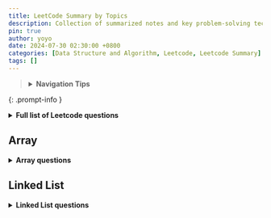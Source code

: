 ```yaml
---
title: LeetCode Summary by Topics
description: Collection of summarized notes and key problem-solving techniques for various LeetCode topics. 
pin: true
author: yoyo
date: 2024-07-30 02:30:00 +0800
categories: [Data Structure and Algorithm, Leetcode, Leetcode Summary]
tags: []
---
```


> <details>
>  <summary><strong>Navigation Tips</strong></summary>
>  <ul>
>    <li>Use the <strong>search feature</strong> in your browser (Ctrl + F or Command + F) to quickly find specific days or topics.> > </li>
>    <li>Bookmark this page for easy access in the future.</li>
>  </ul>
> </details>
{: .prompt-info }

<details>
  <summary><strong>Full list of Leetcode questions</strong></summary>

  <table>
    <thead>
      <tr>
        <th>Topic</th>
        <th>Link to the problem sets</th>
        <th>Related Notes</th>
      </tr>
    </thead>
    <tbody>
      <tr>
        <td><strong><a href="#array">Array</a></strong></td>
        <td>
          <a href="https://yuyulyu.github.io/posts/leetcode-day-1/">LeetCode Day 1 - Array Basics</a> <br> 
          <a href="https://yuyulyu.github.io/posts/leetcode-day-2/">LeetCode Day 2 - Advanced Array Manipulation</a>
        </td>
        <td></td>
      </tr>
      <tr>
        <td><strong><a href="#linked-list">Linked List</a></strong></td>
        <td>
          <a href="https://yuyulyu.github.io/posts/leetcode-day-3/">LeetCode Day 3 - Linked List Basics</a> <br>
          <a href="https://yuyulyu.github.io/posts/leetcode-day-4/">LeetCode Day 4 - Advanced Linked List Operations</a>
        </td>
        <td></td>
      </tr>
      <tr>
        <td>Hash Table</td>
        <td>
          <a href="https://yuyulyu.github.io/posts/leetcode-day-5/">LeetCode Day 5 - Hash Table Basics</a> <br>
          <a href="https://yuyulyu.github.io/posts/leetcode-day-6/">LeetCode Day 6 - Advanced Hash Table</a>
        </td>
        <td><a href="https://yuyulyu.github.io/posts/hash-table/">Hash Table</a></td>
      </tr>
      <tr>
        <td>String</td>
        <td>
          <a href="https://yuyulyu.github.io/posts/leetcode-day-7/">LeetCode Day 7 - String Reversal and Manipulation Basics</a> <br>
          <a href="https://yuyulyu.github.io/posts/leetcode-day-8/">LeetCode Day 8 - Advanced String Manipulations & KMP</a>
        </td>
        <td><a href="https://yuyulyu.github.io/posts/kmp/">KMP Algorithm</a></td>
      </tr>
      <tr>
        <td>Stack & Queue</td>
        <td>
          <a href="https://yuyulyu.github.io/posts/leetcode-day-9/">LeetCode Day 9 - Stack & Queue Fundamentals</a> <br>
          <a href="https://yuyulyu.github.io/posts/leetcode-day-10/">LeetCode Day 10 - Advanced Stack & Queue Applications</a>
        </td>
        <td></td>
      </tr>
      <tr>
        <td>Binary Tree</td>
        <td>
          <a href="https://yuyulyu.github.io/posts/leetcode-day-11/">LeetCode Day 11 - Binary Tree: Traversal Techniques</a> <br>
          <a href="https://yuyulyu.github.io/posts/leetcode-day-12/">LeetCode Day 12 - Binary Tree: Tree Structure and Depth</a> <br>
          <a href="https://yuyulyu.github.io/posts/leetcode-day-13/">LeetCode Day 13 - Binary Tree: Tree Balance and Paths</a> <br>
          <a href="https://yuyulyu.github.io/posts/leetcode-day-14/">LeetCode Day 14 - Binary Tree: Path and Construction Problems</a> <br>
          <a href="https://yuyulyu.github.io/posts/leetcode-day-15/">LeetCode Day 15 - Binary Tree: Construction and Search Operations</a> <br>
          <a href="https://yuyulyu.github.io/posts/leetcode-day-16/">LeetCode Day 16 - Binary Tree: Binary Search Tree Special Cases</a> <br>
          <a href="https://yuyulyu.github.io/posts/leetcode-day-17/">LeetCode Day 17 - Binary Search Tree: Insertion, Deletion, and LCA</a> <br>
          <a href="https://yuyulyu.github.io/posts/leetcode-day-18/">LeetCode Day 18 - Binary Search Tree: Transformations and Conversions</a>
        </td>
        <td><a href="https://yuyulyu.github.io/posts/binary-tree/">Binary Tree</a></td>
      </tr>
      <tr>
        <td>Backtracking</td>
        <td>
          <a href="https://yuyulyu.github.io/posts/leetcode-day-19/">Leetcode Day 19 - Backtracking: Combination</a> <br>
          <a href="https://yuyulyu.github.io/posts/leetcode-day-20/">Leetcode Day 20 - Backtracking: Cutting</a> <br>
          <a href="https://yuyulyu.github.io/posts/leetcode-day-21/">Leetcode Day 21 - Backtracking: Subsets</a> <br>
          <a href="https://yuyulyu.github.io/posts/leetcode-day-22/">Leetcode Day 22 - Backtracking: Permutation & Chessboard</a>
        </td>
        <td></td>
      </tr>
      <tr>
        <td>Greedy</td>
        <td>
          <a href="https://yuyulyu.github.io/posts/leetcode-day-23/">Leetcode Day 23 - Greedy: Basic Applications</a> <br>
          <a href="https://yuyulyu.github.io/posts/leetcode-day-24/">Leetcode Day 24 - Greedy: Stock and Jump Problems</a> <br>
          <a href="https://yuyulyu.github.io/posts/leetcode-day-25/">Leetcode Day 25 - Greedy:  Two-Dimensional Trade-Off</a> <br>
          <a href="https://yuyulyu.github.io/posts/leetcode-day-26/">Leetcode Day 26 - Greedy: Overlapping Intervals</a> <br>
          <a href="https://yuyulyu.github.io/posts/leetcode-day-27/">Leetcode Day 27 - Greedy: Advanced Interval & Sequence Problems</a>
        </td>
        <td></td>
      </tr>
    </tbody>
  </table>

</details>

## Array

<details>
  <summary><strong>Array questions</strong></summary>
{% include category-post-scroll.html category="Array" scroll=true %}
</details>

## Linked List

<details>
  <summary><strong>Linked List questions</strong></summary>
{% include category-post-scroll.html category="Linked List" scroll=true %}
</details>
